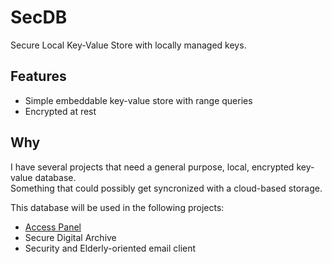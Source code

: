 # SecDB

Secure Local Key-Value Store with locally managed keys.


## Features

- Simple embeddable key-value store with range queries
- Encrypted at rest


## Why

I have several projects that need a general purpose, local, encrypted key-value database.  
Something that could possibly get syncronized with a cloud-based storage.

This database will be used in the following projects:

- [Access Panel](https://github.com/andy-goryachev/AccessPanelPublic)
- Secure Digital Archive
- Security and Elderly-oriented email client
